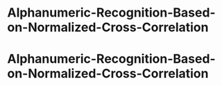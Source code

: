 # Alphanumeric-Recognition-Based-on-Normalized-Cross-Correlation
# Alphanumeric-Recognition-Based-on-Normalized-Cross-Correlation
